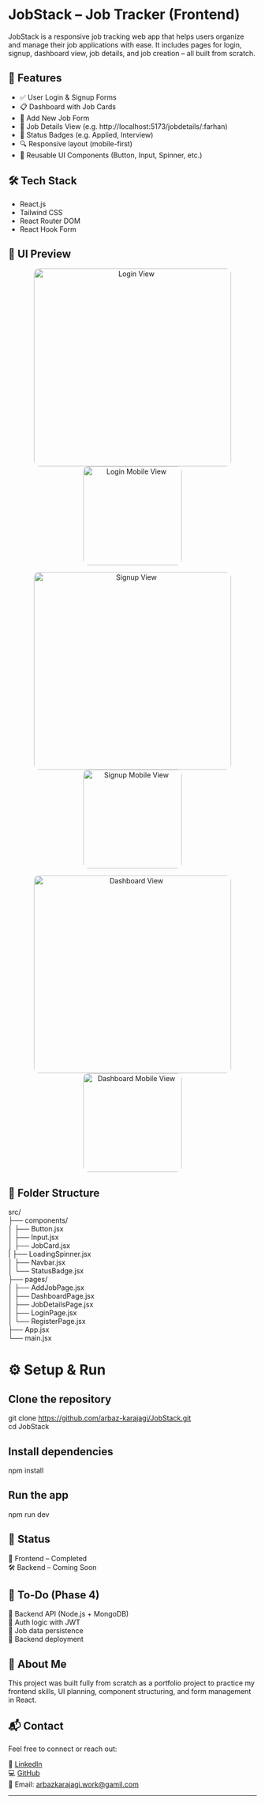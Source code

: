 
# JobStack – Job Tracker (Frontend)

JobStack is a responsive job tracking web app that helps users organize and manage their job applications with ease. It includes pages for login, signup, dashboard view, job details, and job creation – all built from scratch.

## 🚀 Features

- ✅ User Login & Signup Forms  
- 📋 Dashboard with Job Cards  
- 📝 Add New Job Form  
- 📂 Job Details View (e.g. http://localhost:5173/jobdetails/:farhan) 
- 🎯 Status Badges (e.g. Applied, Interview)  
- 🔍 Responsive layout (mobile-first)  
- 🧩 Reusable UI Components (Button, Input, Spinner, etc.)

## 🛠️ Tech Stack

- React.js
- Tailwind CSS
- React Router DOM
- React Hook Form

## 🎨 UI Preview
<p align="center">
  <img style="border-radius:10px" src="./screenshots/login-view.png" alt="Login View" width="400" />
  <img style="border-radius:10px" src="./screenshots/login-mob-view.png" alt="Login Mobile View" width="200"/>
</p>

<p align="center">
  <img style="border-radius:10px" src="./screenshots/signup-view.png" alt="Signup View" width="400"/>
  <img style="border-radius:10px" src="./screenshots/signup-mob-view.png" alt="Signup Mobile View" width="200"/>
</p>

<p align="center">
  <img style="border-radius:10px" src="./screenshots/dashboard-view.png" alt="Dashboard View" width="400"/>
  <img style="border-radius:10px" src="./screenshots/dashboard-mob-view.png" alt="Dashboard Mobile View" width="200"/>
</p>


## 📁 Folder Structure

src/<br/>
├── components/<br/>
│ ├── Button.jsx<br/>
│ ├── Input.jsx<br/>
│ ├── JobCard.jsx<br/>
| ├── LoadingSpinner.jsx<br/>
│ ├── Navbar.jsx<br/>
│ └── StatusBadge.jsx<br/>
├── pages/<br/>
│ ├── AddJobPage.jsx<br/>
│ ├── DashboardPage.jsx<br/>
│ ├── JobDetailsPage.jsx<br/>
│ ├── LoginPage.jsx<br/>
│ └── RegisterPage.jsx<br/>
├── App.jsx<br/>
└── main.jsx<br/>


# ⚙️ Setup & Run


## Clone the repository
git clone https://github.com/arbaz-karajagi/JobStack.git<br/>
cd JobStack

## Install dependencies
npm install

## Run the app
npm run dev


## 📌 Status
🎨 Frontend – Completed <br/>
🛠️ Backend – Coming Soon 

## 📌 To-Do (Phase 4)
🔗 Backend API (Node.js + MongoDB)<br/>
🧩 Auth logic with JWT<br/>
📁 Job data persistence<br/>
🎯 Backend deployment<br/>

## 🙋 About Me
This project was built fully from scratch as a portfolio project to practice my frontend skills, UI planning, component structuring, and form management in React.

## 📬 Contact
Feel free to connect or reach out:

💼 [LinkedIn](https://linkedin.com/in/stacksec-arbaz/)<br/>
💻 [GitHub](https://github.com/arbaz-karajagi/)<br/>
📧 Email: arbazkarajagi.work@gamil.com<br/> 

************************************************************************